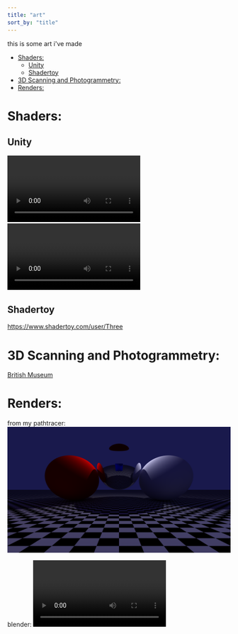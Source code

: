 ```yaml
---
title: "art"
sort_by: "title"
---
```


this is some art i've made

- [Shaders:](#shaders)
  - [Unity](#unity)
  - [Shadertoy](#shadertoy)
- [3D Scanning and Photogrammetry:](#3d-scanning-and-photogrammetry)
- [Renders:](#renders)

# Shaders:

## Unity

<video controls>
<source src="/misc/media/2022-01-26_23-08-03-reencoded.mp4">
</video>
<video controls>
<source src="/misc/media/2022-01-26_23-08-20-reencoded.mp4">
</video>

## Shadertoy

<https://www.shadertoy.com/user/Three>

# 3D Scanning and Photogrammetry:

[British Museum](/blog/piracy-at-the-british-museum.md)

# Renders:

from my pathtracer:
![render](https://github.com/float3/pathtracer/blob/master/renders/scene.png?raw=true)

blender:
<video controls>

<source src="/misc/media/render.mp4">
</video>
